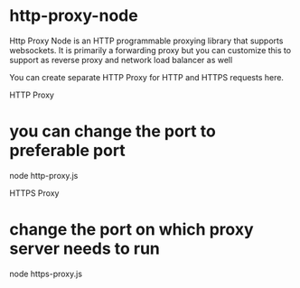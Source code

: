 # http-proxy-node
Http Proxy Node is an HTTP programmable proxying library that supports websockets. It is primarily a forwarding proxy but you can customize this to support as reverse proxy and network load balancer as well

You can create separate HTTP Proxy for HTTP and HTTPS requests here.

HTTP Proxy
# you can change the port to preferable port
node http-proxy.js

HTTPS Proxy
# change the port on which proxy server needs to run
node https-proxy.js